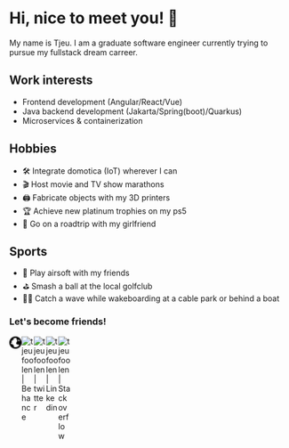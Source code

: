 # Hi, nice to meet you! 👋
My name is Tjeu. 
I am a graduate software engineer currently trying to pursue my fullstack dream carreer.

## Work interests 
- Frontend development (Angular/React/Vue)
- Java backend development (Jakarta/Spring(boot)/Quarkus)
- Microservices & containerization

## Hobbies
- 🛠️ Integrate domotica (IoT) wherever I can
- 🎬 Host movie and TV show marathons
- 🖨️ Fabricate objects with my 3D printers
- 🏆 Achieve new platinum trophies on my ps5
- 🚐 Go on a roadtrip with my girlfriend

## Sports
- 🔫 Play airsoft with my friends
- ⛳ Smash a ball at the local golfclub
- 🏄‍♂️ Catch a wave while wakeboarding at a cable park or behind a boat

### Let's become friends!
[<img align="left" alt="tjeufoolen.nl | Website" width="22px" src="https://raw.githubusercontent.com/iconic/open-iconic/master/svg/globe.svg"  />][website]
[<img align="left" alt="tjeufoolen | Behance" width="22px" src="https://cdn.jsdelivr.net/npm/simple-icons@3.6.0/icons/behance.svg"  />][behance]
[<img align="left" alt="tjeufoolen | twitter" width="22px" src="https://cdn.jsdelivr.net/npm/simple-icons@3.6.0/icons/twitter.svg"  />][twitter]
[<img align="left" alt="tjeufoolen | Linkedin" width="22px" src="https://cdn.jsdelivr.net/npm/simple-icons@3.6.0/icons/linkedin.svg"  />][linkedin]
[<img align="left" alt="tjeufoolen | Stackoverflow" width="22px" src="https://cdn.jsdelivr.net/npm/simple-icons@3.6.0/icons/stackoverflow.svg" />][stackoverflow]
<!-- <br /> -->
<!-- <br /> -->

<!-- --- -->

<!-- ![Top Langs](https://github-readme-stats.vercel.app/api/top-langs/?username=tjeufoolen&layout=compact&show_icons=true&count_private=true) --> 
<!-- ![Stats](https://github-readme-stats.vercel.app/api?username=tjeufoolen&show_icons=true&include_all_commits=true&show_icons=true&count_private=true) --> 

[website]: https://tjeufoolen.nl/
[behance]: https://www.behance.net/TjeuFoolen
[twitter]: https://twitter.com/tjeufoolen
[linkedin]: https://www.linkedin.com/in/tjeu-foolen-71b186121/
[stackoverflow]: https://stackoverflow.com/users/11023639/tjeu-foolen
